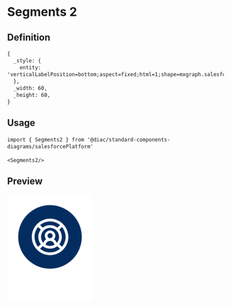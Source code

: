 # Segments 2

## Definition

```
{
  _style: { 
    entity: 'verticalLabelPosition=bottom;aspect=fixed;html=1;shape=mxgraph.salesforce.segments2;',
  },
  _width: 60,
  _height: 60,
}
```

## Usage

```
import { Segments2 } from '@diac/standard-components-diagrams/salesforcePlatform'

<Segments2/>
```

## Preview

<img src="./segments-2.png" width="200"/>
